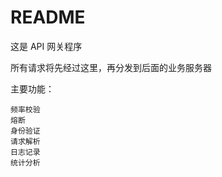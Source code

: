 # README

这是 API 网关程序

所有请求将先经过这里，再分发到后面的业务服务器

主要功能：

    频率校验
    熔断
    身份验证
    请求解析
    日志记录
    统计分析
